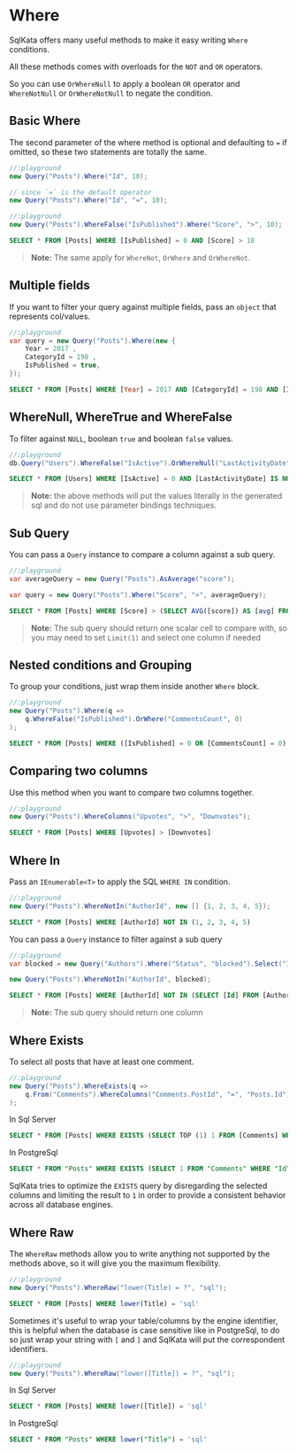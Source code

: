 # Where
SqlKata offers many useful methods to make it easy writing `Where` conditions.

All these methods comes with overloads for the `NOT` and `OR` operators.

So you can use `OrWhereNull` to apply a boolean `OR` operator and `WhereNotNull` or `OrWhereNotNull` to negate the condition.

## Basic Where

The second parameter of the where method is optional and defaulting to `=` if omitted, so these two statements are totally the same.

```cs
//:playground
new Query("Posts").Where("Id", 10);

// since `=` is the default operator
new Query("Posts").Where("Id", "=", 10);
```

```cs
//:playground
new Query("Posts").WhereFalse("IsPublished").Where("Score", ">", 10);
```

```sql
SELECT * FROM [Posts] WHERE [IsPublished] = 0 AND [Score] > 10
```

> **Note:** The same apply for `WhereNot`, `OrWhere` and `OrWhereNot`.


## Multiple fields
If you want to filter your query against multiple fields, pass an `object` that represents col/values.

```cs
//:playground
var query = new Query("Posts").Where(new {
    Year = 2017 ,
    CategoryId = 198 ,
    IsPublished = true,
});
```

```sql
SELECT * FROM [Posts] WHERE [Year] = 2017 AND [CategoryId] = 198 AND [IsPublished] = True
```

## WhereNull, WhereTrue and WhereFalse
To filter against `NULL`, boolean `true` and boolean `false` values.

```cs
//:playground
db.Query("Users").WhereFalse("IsActive").OrWhereNull("LastActivityDate");
```

```sql
SELECT * FROM [Users] WHERE [IsActive] = 0 AND [LastActivityDate] IS NULL
```

> **Note:** the above methods will put the values literally in the generated sql and do not use parameter bindings techniques.

## Sub Query

You can pass a `Query` instance to compare a column against a sub query.

```cs
//:playground
var averageQuery = new Query("Posts").AsAverage("score");

var query = new Query("Posts").Where("Score", ">", averageQuery);
```

```sql
SELECT * FROM [Posts] WHERE [Score] > (SELECT AVG([score]) AS [avg] FROM [Posts])
```

> **Note:** The sub query should return one scalar cell to compare with, so you may need to set `Limit(1)` and select one column if needed


## Nested conditions and Grouping
To group your conditions, just wrap them inside another `Where` block.

```cs
//:playground
new Query("Posts").Where(q =>
    q.WhereFalse("IsPublished").OrWhere("CommentsCount", 0)
);
```

```sql
SELECT * FROM [Posts] WHERE ([IsPublished] = 0 OR [CommentsCount] = 0)
```

## Comparing two columns
Use this method when you want to compare two columns together.

```cs
//:playground
new Query("Posts").WhereColumns("Upvotes", ">", "Downvotes");
```

```sql
SELECT * FROM [Posts] WHERE [Upvotes] > [Downvotes]
```

## Where In
Pass an `IEnumerable<T>` to apply the SQL `WHERE IN` condition.
```cs
//:playground
new Query("Posts").WhereNotIn("AuthorId", new [] {1, 2, 3, 4, 5});
```

```sql
SELECT * FROM [Posts] WHERE [AuthorId] NOT IN (1, 2, 3, 4, 5)
```

You can pass a `Query` instance to filter against a sub query

```cs
//:playground
var blocked = new Query("Authors").Where("Status", "blocked").Select("Id");

new Query("Posts").WhereNotIn("AuthorId", blocked);
```

```sql
SELECT * FROM [Posts] WHERE [AuthorId] NOT IN (SELECT [Id] FROM [Authors] WHERE [Status] = 'blocked')
```

> **Note:** The sub query should return one column

## Where Exists

To select all posts that have at least one comment.

```cs
//:playground
new Query("Posts").WhereExists(q =>
    q.From("Comments").WhereColumns("Comments.PostId", "=", "Posts.Id")
);
```

In Sql Server
```sql
SELECT * FROM [Posts] WHERE EXISTS (SELECT TOP (1) 1 FROM [Comments] WHERE [Id] = [Posts].[Id])
```

In PostgreSql

```sql
SELECT * FROM "Posts" WHERE EXISTS (SELECT 1 FROM "Comments" WHERE "Id" = "Posts"."Id" LIMIT 1)
```

SqlKata tries to optimize the `EXISTS` query by disregarding the selected columns and limiting the result to `1` in order to provide a consistent behavior across all database engines.


## Where Raw
The `WhereRaw` methods allow you to write anything not supported by the methods above, so it will give you the maximum flexibility.


```cs
//:playground
new Query("Posts").WhereRaw("lower(Title) = ?", "sql");
```

```sql
SELECT * FROM [Posts] WHERE lower(Title) = 'sql'
```

Sometimes it's useful to wrap your table/columns by the engine identifier, this is helpful when the database is case sensitive like in PostgreSql, to do so just wrap your string with `[` and `]` and SqlKata will put the correspondent identifiers.

```cs
//:playground
new Query("Posts").WhereRaw("lower([Title]) = ?", "sql");
```

In Sql Server
```sql
SELECT * FROM [Posts] WHERE lower([Title]) = 'sql'
```

In PostgreSql
```sql
SELECT * FROM "Posts" WHERE lower("Title") = 'sql'
```

